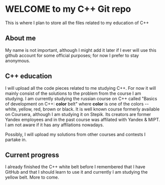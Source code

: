 # WELCOME to my C++ Git repo

This is where I plan to store all the files related to my education of C++

## About me

My name is not important, although I might add it later if I ever will use this github account for some official purposes;
for now I prefer to stay anonymous.

## C++ education

I will upload all the code pieces related to me studying C++. For now it will mainly consist of the solutions to the problem
from the course I am studying. I am currently studying the russian course on C++ called "Basics of development on C++: **color** belt"
where **color** is one of the colors -- white, yellow, red, brown or black. It is well known course formerly available on Coursera,
although I am studying it on Stepik. Its creators are former Yandex employees and in the past course was affilated with Yandex & MIPT.
I am not aware if it has any affilations nowadays.

Possibly, I will upload my solutions from other courses and contests I partake in.

## Current progress
I already finished the C++ white belt before I remembered that I have GitHub and that I should learn to use it and currently I am studying
the yellow belt. More to come.
